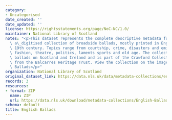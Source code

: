 ```yaml
---
category:
- Uncategorised
date_created: ''
date_updated: ''
license: https://rightsstatements.org/page/NoC-NC/1.0/
maintainer: National Library of Scotland
notes: "<p>This dataset represents the complete descriptive metadata for English ballads,\
  \ a\_digitised collection of broadside ballads, mostly printed in England in the\
  \ 19th century. Topics range from courtship, crime, disasters and emigration to\
  \ fashion, theatre, politics, laments sports and old age. The collection also contains\
  \ ballads on Scotland and Ireland and is part of the Crawford Collections on deposit\
  \ from the Balcarres Heritage Trust. View the collection on the image gallery: English\
  \ Ballads</p>"
organization: National Library of Scotland
original_dataset_link: https://data.nls.uk/data/metadata-collections/english-ballads/
records: 3
resources:
- format: ZIP
  name: ZIP
  url: https://data.nls.uk/download/metadata-collections/English-Ballads.zip
schema: default
title: English Ballads
---
```


